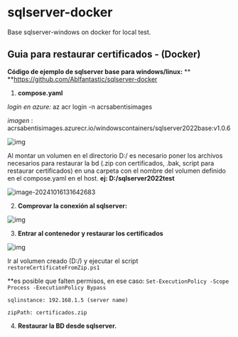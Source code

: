 # sqlserver-docker
Base sqlserver-windows on docker for local test.





## **Guia para restaurar certificados - (Docker)**

**Código de ejemplo de sqlserver base para windows/linux:** **
**https://github.com/Ablfantastic/sqlserver-docker

1. **compose.yaml**

*login en azure:* az acr login -n acrsabentisimages

*imagen* : acrsabentisimages.azurecr.io/windowscontainers/sqlserver2022base:v1.0.6

![img](https://lh7-rt.googleusercontent.com/docsz/AD_4nXenCLAcGIAulf8wi9TF9mJ3F22UHzjSII6mhD4RxGJaNmpkJQB5qWsVhWOye0JD1OrnO37gNPveWw_UAlq7HBgfhQZGw3Gc1k3ZY3PdmfCELabK_1Ain9PT1zu697ytu7NzYrSHaPIQE7qOzBdKSsVzOP51?key=PU9bhJ3U7ZXMHu3rK2yQEg)

Al montar un volumen en el directorio D:/ es necesario poner los archivos necesarios para restaurar la bd (.zip con certificados, .bak, script para restaurar certificados) en una carpeta con el nombre del volumen definido en el compose.yaml en el host.
**ej: D:/sqlserver2022test**

![image-20241016131642683](C:\Users\AbelGallardo\AppData\Roaming\Typora\typora-user-images\image-20241016131642683.png)



2. **Comprovar la conexión al sqlserver:**

![img](https://lh7-rt.googleusercontent.com/docsz/AD_4nXf1ySI-Kg_ddMwaVEDv3kv2mCrfqh4bRwc6Rcdgor6Dy95mKM00yl65XLL6tkg4aDrcSy2sXYzMoQ5txx3VsmcoXZmKzCTsUSgsEk_Ye8Tm8JBOVCJhOZ2LX6-8FWFbWXHh7s1XcBdLKZ093tgRQT-K2ds?key=PU9bhJ3U7ZXMHu3rK2yQEg)

3. **Entrar al contenedor y restaurar los certificados**

![img](https://lh7-rt.googleusercontent.com/docsz/AD_4nXe3PSJMu9HHyxNi48Q_skj1OLaKdKQP2rGKsqbYjILs2_5kO1zEgT9Gde34T4u6hm1ktX7VbKE2dcl1nq9Rv18A0kwqSb_TZoSTxFimMvwA3TxPMmREDBMld3Izgb65Igql0cC5pjjgTxNcOM5CG1hECy3U?key=PU9bhJ3U7ZXMHu3rK2yQEg)

Ir al volumen creado (D:/) y ejecutar el script `restoreCertificateFromZip.ps1`

**es posible que falten permisos, en ese caso: 
	`Set-ExecutionPolicy -Scope Process -ExecutionPolicy Bypass`

`sqlinstance: 192.168.1.5 (server name)`

`zipPath: certificados.zip` 

4. **Restaurar la BD desde sqlserver.** 
